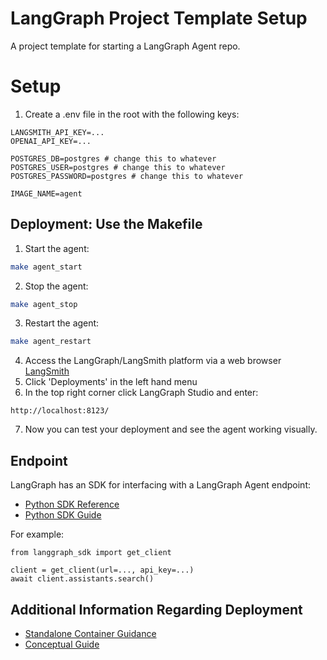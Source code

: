 # LangGraph Project Template Setup
A project template for starting a LangGraph Agent repo.

# Setup
1. Create a .env file in the root with the following keys:
```.env
LANGSMITH_API_KEY=...
OPENAI_API_KEY=...

POSTGRES_DB=postgres # change this to whatever
POSTGRES_USER=postgres # change this to whatever
POSTGRES_PASSWORD=postgres # change this to whatever

IMAGE_NAME=agent
```

## Deployment: Use the Makefile
1. Start the agent:
```bash
make agent_start
```

2. Stop the agent:
```bash
make agent_stop
```

3. Restart the agent:
```bash
make agent_restart
```

4. Access the LangGraph/LangSmith platform via a web browser [LangSmith](https://smith.langchain.com/)
5. Click 'Deployments' in the left hand menu
6. In the top right corner click LangGraph Studio and enter:

```
http://localhost:8123/
```

7. Now you can test your deployment and see the agent working visually.

## Endpoint
LangGraph has an SDK for interfacing with a LangGraph Agent endpoint:
- [Python SDK Reference](https://langchain-ai.github.io/langgraph/cloud/reference/sdk/python_sdk_ref/)
- [Python SDK Guide](https://langchain-ai.github.io/langgraph/concepts/sdk/#installation)


For example:

```
from langgraph_sdk import get_client

client = get_client(url=..., api_key=...)
await client.assistants.search()
```

## Additional Information Regarding Deployment
- [Standalone Container Guidance](https://langchain-ai.github.io/langgraph/concepts/deployment_options/#standalone-container)
- [Conceptual Guide](https://langchain-ai.github.io/langgraph/concepts/langgraph_standalone_container/)
